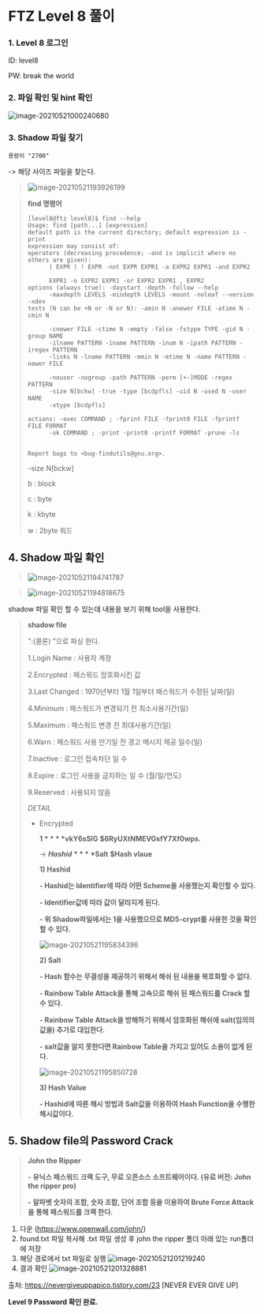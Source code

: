 # FTZ Level 8 풀이

### 1. Level 8 로그인

ID: level8

PW: break the world



### 2. 파일 확인 및 hint 확인
![image-20210521000240680](https://user-images.githubusercontent.com/47252423/119128979-4f556780-ba71-11eb-9484-e199b5330d45.png)



### 3. Shadow 파일 찾기

`용량이 "2700"` 

-> 해당 사이즈 파일을 찾는다.
> ![image-20210521193926199](https://user-images.githubusercontent.com/47252423/119129001-54b2b200-ba71-11eb-851b-be1cf3e309ad.png)

> **find 명령어**
>
> ```
> [level8@ftz level8]$ find --help
> Usage: find [path...] [expression]
> default path is the current directory; default expression is -print
> expression may consist of:
> operators (decreasing precedence; -and is implicit where no others are given):
>       ( EXPR ) ! EXPR -not EXPR EXPR1 -a EXPR2 EXPR1 -and EXPR2
> 
>       EXPR1 -o EXPR2 EXPR1 -or EXPR2 EXPR1 , EXPR2
> options (always true): -daystart -depth -follow --help
>       -maxdepth LEVELS -mindepth LEVELS -mount -noleaf --version -xdev
> tests (N can be +N or -N or N): -amin N -anewer FILE -atime N -cmin N
> 
>       -cnewer FILE -ctime N -empty -false -fstype TYPE -gid N -group NAME
>       -ilname PATTERN -iname PATTERN -inum N -ipath PATTERN -iregex PATTERN
>       -links N -lname PATTERN -mmin N -mtime N -name PATTERN -newer FILE
> 
>       -nouser -nogroup -path PATTERN -perm [+-]MODE -regex PATTERN
>       -size N[bckw] -true -type [bcdpfls] -uid N -used N -user NAME
>       -xtype [bcdpfls]
> 
> actions: -exec COMMAND ; -fprint FILE -fprint0 FILE -fprintf FILE FORMAT
>       -ok COMMAND ; -print -print0 -printf FORMAT -prune -ls
> 
> 
> Report bugs to <bug-findutils@gnu.org>.
> ```
>
> -size N[bckw] 
>
> b : block
>
> c : byte
>
> k : kbyte
>
> w : 2byte 워드



## 4. Shadow 파일 확인
> ![image-20210521194741787](https://user-images.githubusercontent.com/47252423/119129015-5a0ffc80-ba71-11eb-92cf-7240a37b3e1a.png)

> ![image-20210521194818675](https://user-images.githubusercontent.com/47252423/119129066-65632800-ba71-11eb-8ffb-5d26e385ef35.png)

shadow 파일 확인 할 수 있는데 내용을 보기 위해  tool을 사용한다.

> **shadow file**
>
> ":(콜론) "으로 파싱 한다.
>
> 1.Login Name : 사용자 계정
>
> 2.Encrypted : 패스워드 암호화시킨 값
>
> 3.Last Changed : 1970년부터 1월 1일부터 패스워드가 수정된 날짜(일)
>
> 4.Minimum : 패스워드가 변경되기 전 최소사용기간(일)
>
> 5.Maximum : 패스워드 변경 전 최대사용기간(일)
>
> 6.Warn : 패스워드 사용 만기일 전 경고 메시지 제공 일수(일)
>
> 7.Inactive : 로그인 접속차단 일 수
>
> 8.Expire : 로그인 사용을 금지하는 일 수 (월/일/연도)
>
> 9.Reserved : 사용되지 않음
>
> *DETAIL*
>
> - Encrypted  
>
>   **$1**  **$vkY6sSlG**  **$6RyUXtNMEVGsfY7Xf0wps.**
>
>   -> **$Hashid** 	**$Salt** 	**$Hash vlaue**
>
>   **1) Hashid**
>
>    **-  Hashid는 Identifier에 따라 어떤 Scheme을 사용했는지 확인할 수 있다.**
>
>   **-  Identifier값에 따라 값이 달라지게 된다.**
>
>   **-  위 Shadow파일에서는 1을 사용했으므로 MD5-crypt를 사용한 것을 확인할 수 있다.**
>
>    ![image-20210521195834396](https://user-images.githubusercontent.com/47252423/119129088-6c8a3600-ba71-11eb-940c-1d65109acc47.png)
>
>   
>
>   **2) Salt**
>
>    **-  Hash 함수는 무결성을 제공하기 위해서 해쉬 된 내용을 복호화할 수 없다.**
>
>   **-  Rainbow Table Attack을 통해 고속으로 해쉬 된 패스워드를 Crack 할 수 있다.**
>
>   **-  Rainbow Table Attack을 방해하기 위해서 암호화된 해쉬에 salt(임의의 값을) 추가로 대입한다.**
>
>   **-  salt값을 알지 못한다면 Rainbow Table을 가지고 있어도 소용이 없게 된다.**
>
>    ![image-20210521195850728](https://user-images.githubusercontent.com/47252423/119129110-71e78080-ba71-11eb-891b-56efd321a137.png)
>
>   
>
>   **3) Hash Value**
>
>    **-  Hashid에 따른 해시 방법과 Salt값을 이용하여 Hash Function을 수행한 해시값이다.**
>
>   [Encrypted  설명 참조]: https://peemangit.tistory.com/178



## 5. Shadow file의 Password Crack

> **John the Ripper**
>
> **-  유닉스 패스워드 크랙 도구, 무료 오픈소스 소프트웨어이다. (유료 버전: John the ripper pro)**
>
> **-  알파벳 숫자의 조합, 숫자 조합, 단어 조합 등을 이용하여 Brute Force Attack을 통해 패스워드를 크랙 한다.**

1. 다운 (https://www.openwall.com/john/)
2. found.txt 파일 복사해 .txt 파일 생성 후 john the ripper 폴더 아래 있는 run폴더에 저장
3. 해당 경로에서 txt 파일로 실행
![image-20210521201219240](https://user-images.githubusercontent.com/47252423/119129131-79a72500-ba71-11eb-9b2e-6439880dd3fa.png)
4. 결과 확인
![image-20210521201328881](https://user-images.githubusercontent.com/47252423/119129147-7e6bd900-ba71-11eb-9065-782fc318148b.png)

출처: https://nevergiveuppapico.tistory.com/23 [NEVER EVER GIVE UP]



**Level 9 Password 확인 완료.**

